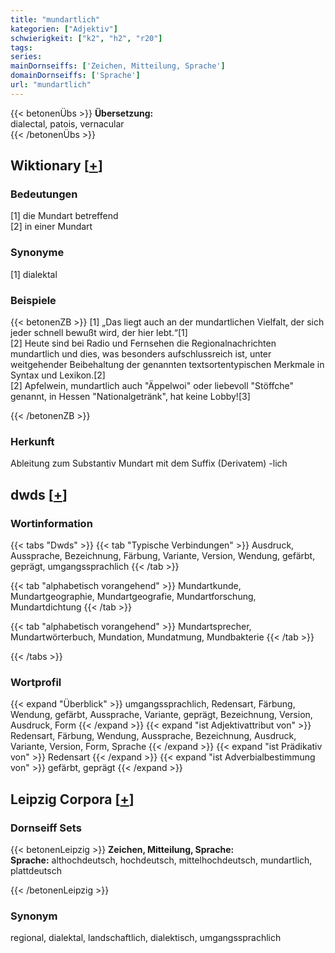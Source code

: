 ```yaml
---
title: "mundartlich"
kategorien: ["Adjektiv"]
schwierigkeit: ["k2", "h2", "r20"]
tags:
series:
mainDornseiffs: ['Zeichen, Mitteilung, Sprache']
domainDornseiffs: ['Sprache']
url: "mundartlich"
---
```


{{< betonenÜbs >}}
**Übersetzung:**  
dialectal, patois, vernacular  
{{< /betonenÜbs >}}

## Wiktionary [[+](https://de.wiktionary.org/wiki/mundartlich)]

### Bedeutungen
[1] die Mundart betreffend  
[2] in einer Mundart  

### Synonyme
[1] dialektal  

### Beispiele
{{< betonenZB >}}
[1] „Das liegt auch an der mundartlichen Vielfalt, der sich jeder schnell bewußt wird, der hier lebt.“[1]  
[2] Heute sind bei Radio und Fernsehen die Regionalnachrichten mundartlich und dies, was besonders aufschlussreich ist, unter weitgehender Beibehaltung der genannten textsortentypischen Merkmale in Syntax und Lexikon.[2]  
[2] Apfelwein, mundartlich auch "Äppelwoi" oder liebevoll "Stöffche" genannt, in Hessen "Nationalgetränk", hat keine Lobby![3]  

{{< /betonenZB >}}
### Herkunft
Ableitung zum Substantiv Mundart mit dem Suffix (Derivatem) -lich  



## dwds [[+](https://www.dwds.de/wb/mundartlich)]

### Wortinformation
{{< tabs "Dwds" >}}
{{< tab "Typische Verbindungen" >}}
Ausdruck, Aussprache, Bezeichnung, Färbung, Variante, Version, Wendung, gefärbt, geprägt, umgangssprachlich
{{< /tab >}}

{{< tab "alphabetisch vorangehend" >}}
Mundartkunde, Mundartgeographie, Mundartgeografie, Mundartforschung, Mundartdichtung
{{< /tab >}}

{{< tab "alphabetisch vorangehend" >}}
Mundartsprecher, Mundartwörterbuch, Mundation, Mundatmung, Mundbakterie
{{< /tab >}}

{{< /tabs >}}

### Wortprofil
{{< expand "Überblick" >}} umgangssprachlich, Redensart, Färbung, Wendung, gefärbt, Aussprache, Variante, geprägt, Bezeichnung, Version, Ausdruck, Form {{< /expand >}}
{{< expand "ist Adjektivattribut von" >}} Redensart, Färbung, Wendung, Aussprache, Bezeichnung, Ausdruck, Variante, Version, Form, Sprache {{< /expand >}}
{{< expand "ist Prädikativ von" >}} Redensart {{< /expand >}}
{{< expand "ist Adverbialbestimmung von" >}} gefärbt, geprägt {{< /expand >}}

## Leipzig Corpora [[+](https://corpora.uni-leipzig.de/en/res?word=mundartlich&corpusId=deu_newscrawl-public_2018)]

### Dornseiff Sets
{{< betonenLeipzig >}}
**Zeichen, Mitteilung, Sprache:**  
**Sprache:** althochdeutsch, hochdeutsch, mittelhochdeutsch, mundartlich, plattdeutsch  

{{< /betonenLeipzig >}}

### Synonym
regional, dialektal, landschaftlich, dialektisch, umgangssprachlich

